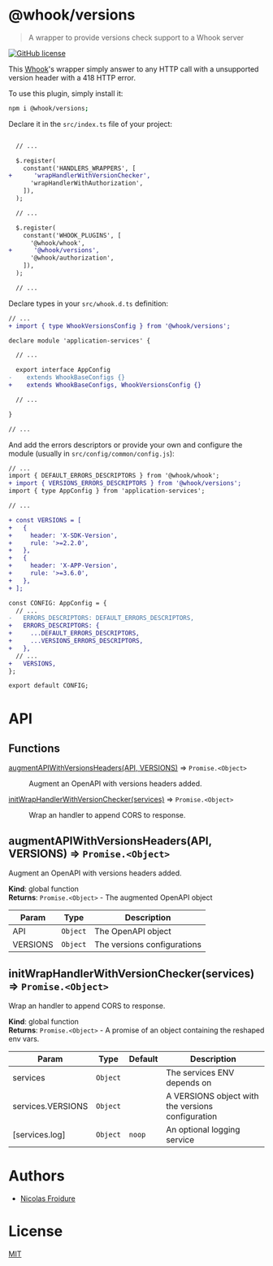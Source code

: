 [//]: # ( )
[//]: # (This file is automatically generated by a `metapak`)
[//]: # (module. Do not change it  except between the)
[//]: # (`content:start/end` flags, your changes would)
[//]: # (be overridden.)
[//]: # ( )
# @whook/versions
> A wrapper to provide versions check support to a Whook server

[![GitHub license](https://img.shields.io/badge/license-MIT-blue.svg)](https://github.com/nfroidure/whook/blob/main/packages/whook-versions/LICENSE)


[//]: # (::contents:start)

This [Whook](https://github.com/nfroidure/whook)'s wrapper simply answer
 to any HTTP call with a unsupported version header with a 418 HTTP error.


To use this plugin, simply install it:

```sh
npm i @whook/versions;
```

Declare it in the `src/index.ts` file of your project:

```diff

  // ...

  $.register(
    constant('HANDLERS_WRAPPERS', [
+      'wrapHandlerWithVersionChecker',
      'wrapHandlerWithAuthorization',
    ]),
  );

  // ...

  $.register(
    constant('WHOOK_PLUGINS', [
      '@whook/whook',
+      '@whook/versions',
      '@whook/authorization',
    ]),
  );

  // ...
```

Declare types in your `src/whook.d.ts` definition:

```diff
// ...
+ import { type WhookVersionsConfig } from '@whook/versions';

declare module 'application-services' {

  // ...

  export interface AppConfig
-    extends WhookBaseConfigs {}
+    extends WhookBaseConfigs, WhookVersionsConfig {}

  // ...

}

// ...
```

And add the errors descriptors or provide your
 own and configure the module (usually in
 `src/config/common/config.js`):
```diff
// ...
import { DEFAULT_ERRORS_DESCRIPTORS } from '@whook/whook';
+ import { VERSIONS_ERRORS_DESCRIPTORS } from '@whook/versions';
import { type AppConfig } from 'application-services';

// ...

+ const VERSIONS = [
+   {
+     header: 'X-SDK-Version',
+     rule: '>=2.2.0',
+   },
+   {
+     header: 'X-APP-Version',
+     rule: '>=3.6.0',
+   },
+ ];

const CONFIG: AppConfig = {
  // ...
-   ERRORS_DESCRIPTORS: DEFAULT_ERRORS_DESCRIPTORS,
+   ERRORS_DESCRIPTORS: {
+     ...DEFAULT_ERRORS_DESCRIPTORS,
+     ...VERSIONS_ERRORS_DESCRIPTORS,
+   },
  // ...
+   VERSIONS,
};

export default CONFIG;
```

[//]: # (::contents:end)

# API
## Functions

<dl>
<dt><a href="#augmentAPIWithVersionsHeaders">augmentAPIWithVersionsHeaders(API, VERSIONS)</a> ⇒ <code>Promise.&lt;Object&gt;</code></dt>
<dd><p>Augment an OpenAPI with versions headers added.</p>
</dd>
<dt><a href="#initWrapHandlerWithVersionChecker">initWrapHandlerWithVersionChecker(services)</a> ⇒ <code>Promise.&lt;Object&gt;</code></dt>
<dd><p>Wrap an handler to append CORS to response.</p>
</dd>
</dl>

<a name="augmentAPIWithVersionsHeaders"></a>

## augmentAPIWithVersionsHeaders(API, VERSIONS) ⇒ <code>Promise.&lt;Object&gt;</code>
Augment an OpenAPI with versions headers added.

**Kind**: global function  
**Returns**: <code>Promise.&lt;Object&gt;</code> - The augmented  OpenAPI object  

| Param | Type | Description |
| --- | --- | --- |
| API | <code>Object</code> | The OpenAPI object |
| VERSIONS | <code>Object</code> | The versions configurations |

<a name="initWrapHandlerWithVersionChecker"></a>

## initWrapHandlerWithVersionChecker(services) ⇒ <code>Promise.&lt;Object&gt;</code>
Wrap an handler to append CORS to response.

**Kind**: global function  
**Returns**: <code>Promise.&lt;Object&gt;</code> - A promise of an object containing the reshaped env vars.  

| Param | Type | Default | Description |
| --- | --- | --- | --- |
| services | <code>Object</code> |  | The services ENV depends on |
| services.VERSIONS | <code>Object</code> |  | A VERSIONS object with the versions configuration |
| [services.log] | <code>Object</code> | <code>noop</code> | An optional logging service |


# Authors
- [Nicolas Froidure](http://insertafter.com/en/index.html)

# License
[MIT](https://github.com/nfroidure/whook/blob/main/packages/whook-versions/LICENSE)
